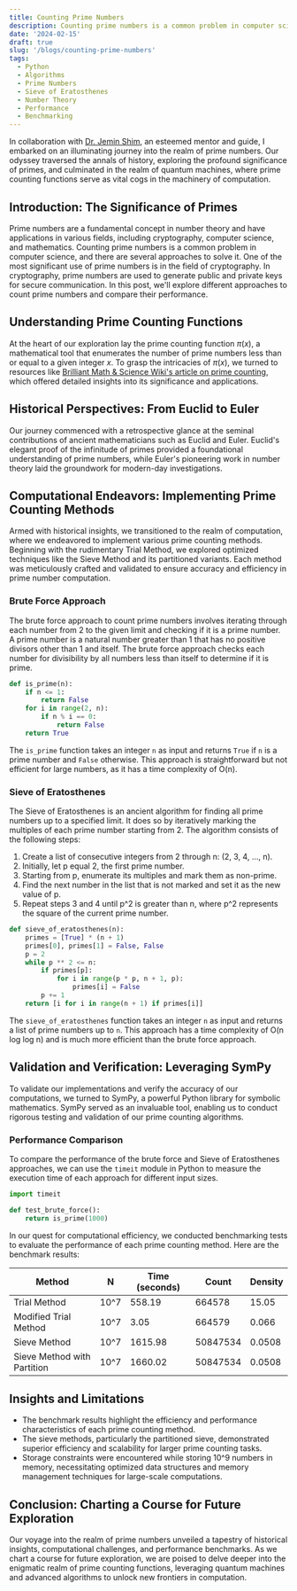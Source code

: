 ```yaml
---
title: Counting Prime Numbers
description: Counting prime numbers is a common problem in computer science. In this post, we'll explore different approaches to count prime numbers and compare their performance.
date: '2024-02-15'
draft: true
slug: '/blogs/counting-prime-numbers'
tags:
  - Python
  - Algorithms
  - Prime Numbers
  - Sieve of Eratosthenes
  - Number Theory
  - Performance
  - Benchmarking
---
```


In collaboration with [Dr. Jemin Shim](https://webservices.ulm.edu/facultyactivities/profile/shim), an esteemed mentor and guide, I embarked on an illuminating journey into the realm of prime numbers. Our odyssey traversed the annals of history, exploring the profound significance of primes, and culminated in the realm of quantum machines, where prime counting functions serve as vital cogs in the machinery of computation.

## Introduction: The Significance of Primes

Prime numbers are a fundamental concept in number theory and have applications in various fields, including cryptography, computer science, and mathematics. Counting prime numbers is a common problem in computer science, and there are several approaches to solve it. One of the most significant use of prime numbers is in the field of cryptography. In cryptography, prime numbers are used to generate public and private keys for secure communication. In this post, we'll explore different approaches to count prime numbers and compare their performance.

## Understanding Prime Counting Functions

At the heart of our exploration lay the prime counting function $\pi(x)$, a mathematical tool that enumerates the number of prime numbers less than or equal to a given integer $x$. To grasp the intricacies of $\pi(x)$, we turned to resources like [Brilliant Math & Science Wiki's article on prime counting](https://brilliant.org/wiki/prime-counting-function/), which offered detailed insights into its significance and applications.

## Historical Perspectives: From Euclid to Euler

Our journey commenced with a retrospective glance at the seminal contributions of ancient mathematicians such as Euclid and Euler. Euclid's elegant proof of the infinitude of primes provided a foundational understanding of prime numbers, while Euler's pioneering work in number theory laid the groundwork for modern-day investigations.

## Computational Endeavors: Implementing Prime Counting Methods

Armed with historical insights, we transitioned to the realm of computation, where we endeavored to implement various prime counting methods. Beginning with the rudimentary Trial Method, we explored optimized techniques like the Sieve Method and its partitioned variants. Each method was meticulously crafted and validated to ensure accuracy and efficiency in prime number computation.

### Brute Force Approach

The brute force approach to count prime numbers involves iterating through each number from 2 to the given limit and checking if it is a prime number. A prime number is a natural number greater than 1 that has no positive divisors other than 1 and itself. The brute force approach checks each number for divisibility by all numbers less than itself to determine if it is prime.

```python
def is_prime(n):
    if n <= 1:
        return False
    for i in range(2, n):
        if n % i == 0:
            return False
    return True

```

The `is_prime` function takes an integer `n` as input and returns `True` if `n` is a prime number and `False` otherwise. This approach is straightforward but not efficient for large numbers, as it has a time complexity of O(n).

### Sieve of Eratosthenes

The Sieve of Eratosthenes is an ancient algorithm for finding all prime numbers up to a specified limit. It does so by iteratively marking the multiples of each prime number starting from 2. The algorithm consists of the following steps:

1. Create a list of consecutive integers from 2 through n: (2, 3, 4, ..., n).
2. Initially, let p equal 2, the first prime number.
3. Starting from p, enumerate its multiples and mark them as non-prime.
4. Find the next number in the list that is not marked and set it as the new value of p.
5. Repeat steps 3 and 4 until p^2 is greater than n, where p^2 represents the square of the current prime number.

```python
def sieve_of_eratosthenes(n):
    primes = [True] * (n + 1)
    primes[0], primes[1] = False, False
    p = 2
    while p ** 2 <= n:
        if primes[p]:
            for i in range(p * p, n + 1, p):
                primes[i] = False
        p += 1
    return [i for i in range(n + 1) if primes[i]]
```

The `sieve_of_eratosthenes` function takes an integer `n` as input and returns a list of prime numbers up to `n`. This approach has a time complexity of O(n log log n) and is much more efficient than the brute force approach.

## Validation and Verification: Leveraging SymPy

To validate our implementations and verify the accuracy of our computations, we turned to SymPy, a powerful Python library for symbolic mathematics. SymPy served as an invaluable tool, enabling us to conduct rigorous testing and validation of our prime counting algorithms.

### Performance Comparison

To compare the performance of the brute force and Sieve of Eratosthenes approaches, we can use the `timeit` module in Python to measure the execution time of each approach for different input sizes.

```python
import timeit

def test_brute_force():
    return is_prime(1000)

```

In our quest for computational efficiency, we conducted benchmarking tests to evaluate the performance of each prime counting method. Here are the benchmark results:

| Method                      | N    | Time (seconds) | Count    | Density |
| --------------------------- | ---- | -------------- | -------- | ------- |
| Trial Method                | 10^7 | 558.19         | 664578   | 15.05   |
| Modified Trial Method       | 10^7 | 3.05           | 664579   | 0.066   |
| Sieve Method                | 10^7 | 1615.98        | 50847534 | 0.0508  |
| Sieve Method with Partition | 10^7 | 1660.02        | 50847534 | 0.0508  |

## Insights and Limitations

- The benchmark results highlight the efficiency and performance characteristics of each prime counting method.
- The sieve methods, particularly the partitioned sieve, demonstrated superior efficiency and scalability for larger prime counting tasks.
- Storage constraints were encountered while storing 10^9 numbers in memory, necessitating optimized data structures and memory management techniques for large-scale computations.

## Conclusion: Charting a Course for Future Exploration

Our voyage into the realm of prime numbers unveiled a tapestry of historical insights, computational challenges, and performance benchmarks. As we chart a course for future exploration, we are poised to delve deeper into the enigmatic realm of prime counting functions, leveraging quantum machines and advanced algorithms to unlock new frontiers in computation.
